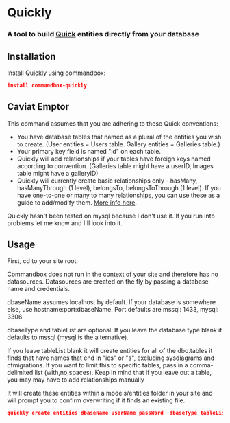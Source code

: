 # Quickly

### A tool to build [Quick](https://github.com/elpete/quick) entities directly from your database

## Installation
Install Quickly using commandbox:

```json
install commandbox-quickly
```

## Caviat Emptor

This command assumes that you are adhering to these Quick conventions:

* You have database tables that named as a plural of the entities you wish to create. (User entities =  Users table.  Gallery entities = Galleries table.)
* Your primary key field is named "id" on each table.
* Quickly will add relationships if your tables have foreign keys named according to convention.  (Galleries table might have a userID, Images table might have a galleryID)
* Quickly will currently create basic relationships only - hasMany, hasManyThrough (1 level), belongsTo, belongsToThrough (1 level).  If you have one-to-one or many to many relationships, you can use these as a guide to add/modify them.  [More info here](https://quick.ortusbooks.com/v/3.0.0/relationships/relationship-types).


Quickly hasn't been tested on mysql because I don't use it.  If you run into problems let me know and I'll look into it.

## Usage

First, cd to your site root.

Commandbox does not run in the context of your site and therefore has no datasources.  Datasources are created on the fly by passing a database name and credentials.

dbaseName assumes localhost by default.  If your database is somewhere else, use hostname:port:dbaseName.  Port defaults are mssql: 1433, mysql: 3306

dbaseType and tableList are optional.  If you leave the database type blank it defaults to mssql (mysql is the alternative).  

If you leave tableList blank it will create entities for all of the dbo.tables it finds that have names that end in "ies" or "s", excluding sysdiagrams and cfmigrations.  If you want to limit this to specific tables, pass in a comma-delimited list (with,no,spaces).  Keep in mind that if you leave out a table, you may may have to add relationships manually

It will create these entities within a models/entities folder in your site and will prompt you to confirm overwriting if it finds an existing file.

```json
quickly create entities dbaseName userName passWord  dbaseType tableList
```